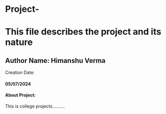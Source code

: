 # Project- 
<h1>This file describes the project and its nature</h1>
<h2>Author Name: Himanshu Verma</h2>
Creation Date: <h4>05/07/2024</h4>
<h4>About Project:</h4>
<p>This is college projects..........</p>